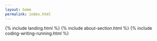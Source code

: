 ```yaml
---
layout: home
permalink: index.html
---
```


{% include landing.html %}
{% include about-section.html %}
{% include coding-writing-running.html %}
